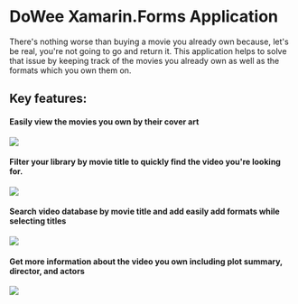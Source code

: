 # DoWee Xamarin.Forms Application

There's nothing worse than buying a movie you already own because, let's be real, you're not going to go and return it. This application helps to solve that issue by keeping track of the movies you already own as well as the formats which you own them on.

## Key features:

#### Easily view the movies you own by their cover art

![](PopulatedMainPage.gif)


#### Filter your library by movie title to quickly find the video you're looking for.

![](FilteringVideos.gif)


#### Search video database by movie title and add easily add formats while selecting titles

![](AddingNew.gif)


#### Get more information about the video you own including plot summary, director, and actors

![](MovieDetails.gif)
